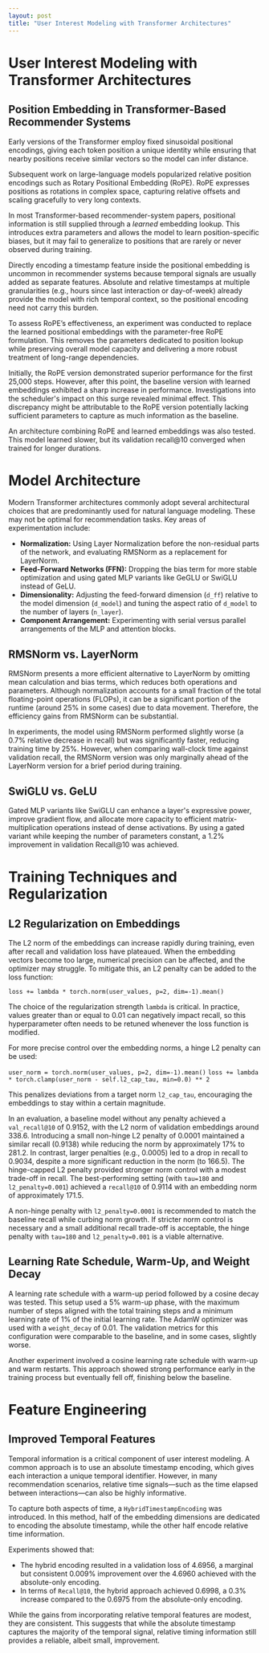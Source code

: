 ```yaml
---
layout: post
title: "User Interest Modeling with Transformer Architectures"
---
```


# User Interest Modeling with Transformer Architectures

## Position Embedding in Transformer-Based Recommender Systems

Early versions of the Transformer employ fixed sinusoidal positional encodings, giving each token position a unique identity while ensuring that nearby positions receive similar vectors so the model can infer distance.

Subsequent work on large-language models popularized relative position encodings such as Rotary Positional Embedding (RoPE). RoPE expresses positions as rotations in complex space, capturing relative offsets and scaling gracefully to very long contexts.

In most Transformer-based recommender-system papers, positional information is still supplied through a *learned* embedding lookup. This introduces extra parameters and allows the model to learn position-specific biases, but it may fail to generalize to positions that are rarely or never observed during training.

Directly encoding a timestamp feature inside the positional embedding is uncommon in recommender systems because temporal signals are usually added as separate features. Absolute and relative timestamps at multiple granularities (e.g., hours since last interaction or day-of-week) already provide the model with rich temporal context, so the positional encoding need not carry this burden.

To assess RoPE’s effectiveness, an experiment was conducted to replace the learned positional embeddings with the parameter-free RoPE formulation. This removes the parameters dedicated to position lookup while preserving overall model capacity and delivering a more robust treatment of long-range dependencies.

Initially, the RoPE version demonstrated superior performance for the first 25,000 steps. However, after this point, the baseline version with learned embeddings exhibited a sharp increase in performance. Investigations into the scheduler's impact on this surge revealed minimal effect. This discrepancy might be attributable to the RoPE version potentially lacking sufficient parameters to capture as much information as the baseline.

An architecture combining RoPE and learned embeddings was also tested. This model learned slower, but its validation recall@10 converged when trained for longer durations.

# Model Architecture

Modern Transformer architectures commonly adopt several architectural choices that are predominantly used for natural language modeling. These may not be optimal for recommendation tasks. Key areas of experimentation include:

*   **Normalization:** Using Layer Normalization before the non-residual parts of the network, and evaluating RMSNorm as a replacement for LayerNorm.
*   **Feed-Forward Networks (FFN):** Dropping the bias term for more stable optimization and using gated MLP variants like GeGLU or SwiGLU instead of GeLU.
*   **Dimensionality:** Adjusting the feed-forward dimension (`d_ff`) relative to the model dimension (`d_model`) and tuning the aspect ratio of `d_model` to the number of layers (`n_layer`).
*   **Component Arrangement:** Experimenting with serial versus parallel arrangements of the MLP and attention blocks.

## RMSNorm vs. LayerNorm

RMSNorm presents a more efficient alternative to LayerNorm by omitting mean calculation and bias terms, which reduces both operations and parameters. Although normalization accounts for a small fraction of the total floating-point operations (FLOPs), it can be a significant portion of the runtime (around 25% in some cases) due to data movement. Therefore, the efficiency gains from RMSNorm can be substantial.

In experiments, the model using RMSNorm performed slightly worse (a 0.7% relative decrease in recall) but was significantly faster, reducing training time by 25%. However, when comparing wall-clock time against validation recall, the RMSNorm version was only marginally ahead of the LayerNorm version for a brief period during training.

## SwiGLU vs. GeLU

Gated MLP variants like SwiGLU can enhance a layer's expressive power, improve gradient flow, and allocate more capacity to efficient matrix-multiplication operations instead of dense activations. By using a gated variant while keeping the number of parameters constant, a 1.2% improvement in validation Recall@10 was achieved.

# Training Techniques and Regularization

## L2 Regularization on Embeddings

The L2 norm of the embeddings can increase rapidly during training, even after recall and validation loss have plateaued. When the embedding vectors become too large, numerical precision can be affected, and the optimizer may struggle. To mitigate this, an L2 penalty can be added to the loss function:

`loss += lambda * torch.norm(user_values, p=2, dim=-1).mean()`

The choice of the regularization strength `lambda` is critical. In practice, values greater than or equal to 0.01 can negatively impact recall, so this hyperparameter often needs to be retuned whenever the loss function is modified.

For more precise control over the embedding norms, a hinge L2 penalty can be used:

`user_norm = torch.norm(user_values, p=2, dim=-1).mean()`
`loss += lambda * torch.clamp(user_norm - self.l2_cap_tau, min=0.0) ** 2`

This penalizes deviations from a target norm `l2_cap_tau`, encouraging the embeddings to stay within a certain magnitude.

In an evaluation, a baseline model without any penalty achieved a `val_recall@10` of 0.9152, with the L2 norm of validation embeddings around 338.6. Introducing a small non-hinge L2 penalty of 0.0001 maintained a similar recall (0.9138) while reducing the norm by approximately 17% to 281.2. In contrast, larger penalties (e.g., 0.0005) led to a drop in recall to 0.9034, despite a more significant reduction in the norm (to 166.5). The hinge-capped L2 penalty provided stronger norm control with a modest trade-off in recall. The best-performing setting (with `tau=180` and `l2_penalty=0.001`) achieved a `recall@10` of 0.9114 with an embedding norm of approximately 171.5.

A non-hinge penalty with `l2_penalty=0.0001` is recommended to match the baseline recall while curbing norm growth. If stricter norm control is necessary and a small additional recall trade-off is acceptable, the hinge penalty with `tau=180` and `l2_penalty=0.001` is a viable alternative.

## Learning Rate Schedule, Warm-Up, and Weight Decay

A learning rate schedule with a warm-up period followed by a cosine decay was tested. This setup used a 5% warm-up phase, with the maximum number of steps aligned with the total training steps and a minimum learning rate of 1% of the initial learning rate. The AdamW optimizer was used with a `weight_decay` of 0.01. The validation metrics for this configuration were comparable to the baseline, and in some cases, slightly worse.

Another experiment involved a cosine learning rate schedule with warm-up and warm restarts. This approach showed strong performance early in the training process but eventually fell off, finishing below the baseline.

# Feature Engineering

## Improved Temporal Features

Temporal information is a critical component of user interest modeling. A common approach is to use an absolute timestamp encoding, which gives each interaction a unique temporal identifier. However, in many recommendation scenarios, relative time signals—such as the time elapsed between interactions—can also be highly informative.

To capture both aspects of time, a `HybridTimestampEncoding` was introduced. In this method, half of the embedding dimensions are dedicated to encoding the absolute timestamp, while the other half encode relative time information.

Experiments showed that:

*   The hybrid encoding resulted in a validation loss of 4.6956, a marginal but consistent 0.009% improvement over the 4.6960 achieved with the absolute-only encoding.
*   In terms of `Recall@10`, the hybrid approach achieved 0.6998, a 0.3% increase compared to the 0.6975 from the absolute-only encoding.

While the gains from incorporating relative temporal features are modest, they are consistent. This suggests that while the absolute timestamp captures the majority of the temporal signal, relative timing information still provides a reliable, albeit small, improvement.
